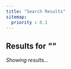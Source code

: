 ```yaml
---
title: "Search Results"
sitemap:
  priority : 0.1
---
```


## Results for _"<span id="search-string"></span>"_

<p>
<em>Showing <span id="search-results-length"></span> results...</em>
</p>

<div>
<div id="search-results">
</div>
</div>

<!-- this template is sucked in by search.js and appended to the search-results div above. So editing here will adjust style -->
<script id="search-result-template" type="text/x-js-template">

<h3><a href="${link}">${title}</a></h3>
<cite><a href="${ link }">${link}</a></cite>
<div id="summary-${key}">
  <div class="search-result">
  ${snippet}&hellip;
  </div>
${ isset tags }<p>Tags: ${tags}</p>${ end }
${ isset categories }<p>Categories: ${categories}</p>${ end }

</div>
</script>
